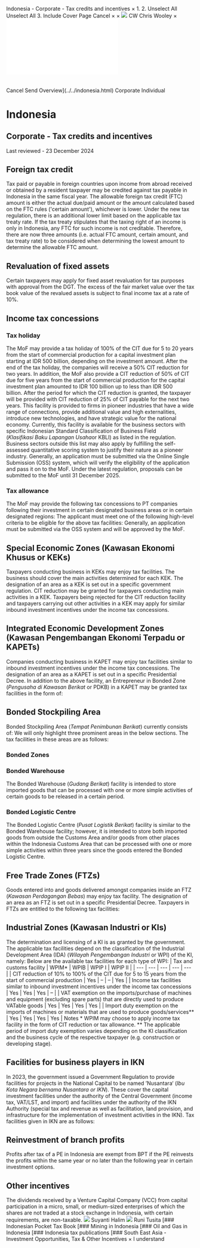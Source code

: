 Indonesia - Corporate - Tax credits and incentives
×
1.
2.
Unselect All
Unselect All
3.
Include Cover Page
Cancel
×
×
![](../../-/media/world-wide-tax-summaries/attachments/global---chris-wooley.ashx%3Frev=ac5e5f3223b34096b1afc2a6009c7320&revision=ac5e5f32-23b3-4096-b1af-c2a6009c7320&hash=859B7ADC84DC2CBEC9760E9E6EE7DE6D0A8BFCDF)
CW
Chris Wooley
×
![](tax-credits-and-incentives.html)
######
Cancel
Send
Overview](../../indonesia.html)
Corporate
Individual
# Indonesia
## Corporate - Tax credits and incentives
Last reviewed - 23 December 2024
## Foreign tax credit
Tax paid or payable in foreign countries upon income from abroad received or obtained by a resident taxpayer may be credited against tax payable in Indonesia in the same fiscal year.
The allowable foreign tax credit (FTC) amount is either the actual due/paid amount or the amount calculated based on the FTC rules ('certain amount'), whichever is lower. Under the new tax regulation, there is an additional lower limit based on the applicable tax treaty rate. If the tax treaty stipulates that the taxing right of an income is only in Indonesia, any FTC for such income is not creditable. Therefore, there are now three amounts (i.e. actual FTC amount, certain amount, and tax treaty rate) to be considered when determining the lowest amount to determine the allowable FTC amount.
## Revaluation of fixed assets
Certain taxpayers may apply for fixed asset revaluation for tax purposes with approval from the DGT. The excess of the fair market value over the tax book value of the revalued assets is subject to final income tax at a rate of 10%.
## Income tax concessions
### Tax holiday
The MoF may provide a tax holiday of 100% of the CIT due for 5 to 20 years from the start of commercial production for a capital investment plan starting at IDR 500 billion, depending on the investment amount. After the end of the tax holiday, the companies will receive a 50% CIT reduction for two years.
In addition, the MoF also provide a CIT reduction of 50% of CIT due for five years from the start of commercial production for the capital investment plan amounted to IDR 100 billion up to less than IDR 500 billion. After the period for which the CIT reduction is granted, the taxpayer will be provided with CIT reduction of 25% of CIT payable for the next two years.
This facility is provided to firms in pioneer industries that have a wide range of connections, provide additional value and high externalities, introduce new technologies, and have strategic value for the national economy. Currently, this facility is available for the business sectors with specific Indonesian Standard Classification of Business Field (*Klasifikasi Baku Lapangan Usaha*or KBLI) as listed in the regulation. Business sectors outside this list may also apply by fulfilling the self-assessed quantitative scoring system to justify their nature as a pioneer industry.
Generally, an application must be submitted via the Online Single Submission (OSS) system, which will verify the eligibility of the application and pass it on to the MoF. Under the latest regulation, proposals can be submitted to the MoF until 31 December 2025.
### Tax allowance
The MoF may provide the following tax concessions to PT companies following their investment in certain designated business areas or in certain designated regions:
The applicant must meet one of the following high-level criteria to be eligible for the above tax facilities:
Generally, an application must be submitted via the OSS system and will be approved by the MoF.
## Special Economic Zones (Kawasan Ekonomi Khusus or KEKs)
Taxpayers conducting business in KEKs may enjoy tax facilities. The business should cover the main activities determined for each KEK. The designation of an area as a KEK is set out in a specific government regulation.
CIT reduction may be granted for taxpayers conducting main activities in a KEK.
Taxpayers being rejected for the CIT reduction facility and taxpayers carrying out other activities in a KEK may apply for similar inbound investment incentives under the income tax concessions.
## Integrated Economic Development Zones (Kawasan Pengembangan Ekonomi Terpadu or KAPETs)
Companies conducting business in KAPET may enjoy tax facilities similar to inbound investment incentives under the income tax concessions. The designation of an area as a KAPET is set out in a specific Presidential Decree.
In addition to the above facility, an Entrepreneur in Bonded Zone (*Pengusaha di Kawasan Berikat* or PDKB) in a KAPET may be granted tax facilities in the form of:
## Bonded Stockpiling Area
Bonded Stockpiling Area (*Tempat Penimbunan Berikat*) currently consists of:
We will only highlight three prominent areas in the below sections.
The tax facilities in these areas are as follows:
### Bonded Zones
### Bonded Warehouse
The Bonded Warehouse (*Gudang Berikat*) facility is intended to store imported goods that can be processed with one or more simple activities of certain goods to be released in a certain period.
### Bonded Logistic Centre
The Bonded Logistic Centre (*Pusat Logistik Berikat*) facility is similar to the Bonded Warehouse facility; however, it is intended to store both imported goods from outside the Customs Area and/or goods from other places within the Indonesia Customs Area that can be processed with one or more simple activities within three years since the goods entered the Bonded Logistic Centre.
## Free Trade Zones (FTZs)
Goods entered into and goods delivered amongst companies inside an FTZ (*Kawasan Perdagangan Bebas*) may enjoy tax facility. The designation of an area as an FTZ is set out in a specific Presidential Decree.
Taxpayers in FTZs are entitled to the following tax facilities:
## Industrial Zones (Kawasan Industri or KIs)
The determination and licensing of a KI is as granted by the government. The applicable tax facilities depend on the classification of the Industrial Development Area (IDA) (*Wilayah Pengembangan Industri* or WPI) of the KI, namely:
Below are the available tax facilities for each type of WPI:
| Tax and customs facility | WPIM\* | WPIB | WPIP I | WPIP II |
| --- | --- | --- | --- | --- |
| CIT reduction of 10% to 100% of the CIT due for 5 to 15 years from the start of commercial production | Yes | – | – | Yes |
| Income tax facilities similar to inbound investment incentives under the income tax concessions | Yes | Yes | Yes | – |
| VAT exemption on the imports/purchase of machines and equipment (excluding spare parts) that are directly used to produce VATable goods | Yes | Yes | Yes | Yes |
| Import duty exemption on the imports of machines or materials that are used to produce goods/services\*\* | Yes | Yes | Yes | Yes |
Notes
\* WPIM may choose to apply income tax facility in the form of CIT reduction or tax allowance.
\*\* The applicable period of import duty exemption varies depending on the KI classification and the business cycle of the respective taxpayer (e.g. construction or developing stage).
## Facilities for business players in IKN
In 2023, the government issued a Government Regulation to provide facilities for projects in the National Capital to be named ’Nusantara‘ (*Ibu Kota Negara bernama Nusantara* *or IKN*). These cover the capital investment facilities under the authority of the Central Government (income tax, VAT/LST, and import) and facilities under the authority of the IKN Authority (special tax and revenue as well as facilitation, land provision, and infrastructure for the implementation of investment activities in the IKN).
Tax facilities given in IKN are as follows:
## Reinvestment of branch profits
Profits after tax of a PE in Indonesia are exempt from BPT if the PE reinvests the profits within the same year or no later than the following year in certain investment options.
## Other incentives
The dividends received by a Venture Capital Company (VCC) from capital participation in a micro, small, or medium-sized enterprises of which the shares are not traded at a stock exchange in Indonesia, with certain requirements, are non-taxable.
![](../../-/media/world-wide-tax-summaries/indonesiasuyanti-halimindonesia--suyanti-halimjpg20200713131633974.ashx%3Frev=b0a593dfb07142e1951678fbc6ecb14a&revision=b0a593df-b071-42e1-9516-78fbc6ecb14a&hash=B009C15C5981717FDF5596D0098EBAB55DA3CB3B)
Suyanti Halim
![](../../-/media/world-wide-tax-summaries/indonesiaruni-tusitaindonesia--runi-tusitajpg20200713131730880.ashx%3Frev=ebaf430602b843e5a9f4ac347a9fea78&revision=ebaf4306-02b8-43e5-a9f4-ac347a9fea78&hash=A02AA8C2160A31C092210CCF8BF6515BD097FE6C)
Runi Tusita
[### Indonesian Pocket Tax Book
[### Mining in Indonesia
[### Oil and Gas in Indonesia
[### Indonesia tax publications
[### South East Asia - Investment Opportunities, Tax & Other Incentives
×
I understand